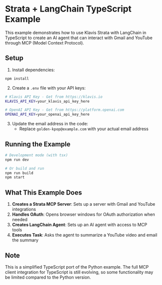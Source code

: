 # Strata + LangChain TypeScript Example

This example demonstrates how to use Klavis Strata with LangChain in TypeScript to create an AI agent that can interact with Gmail and YouTube through MCP (Model Context Protocol).

## Setup

1. Install dependencies:
```bash
npm install
```

2. Create a `.env` file with your API keys:
```bash
# Klavis API Key - Get from https://klavis.io
KLAVIS_API_KEY=your_klavis_api_key_here

# OpenAI API Key - Get from https://platform.openai.com
OPENAI_API_KEY=your_openai_api_key_here
```

3. Update the email address in the code:
   - Replace `golden-kpop@example.com` with your actual email address

## Running the Example

```bash
# Development mode (with tsx)
npm run dev

# Or build and run
npm run build
npm start
```

## What This Example Does

1. **Creates a Strata MCP Server**: Sets up a server with Gmail and YouTube integrations
2. **Handles OAuth**: Opens browser windows for OAuth authorization when needed
3. **Creates LangChain Agent**: Sets up an AI agent with access to MCP tools
4. **Executes Task**: Asks the agent to summarize a YouTube video and email the summary

## Note

This is a simplified TypeScript port of the Python example. The full MCP client integration for TypeScript is still evolving, so some functionality may be limited compared to the Python version.
